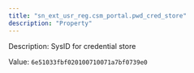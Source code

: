 ```yaml
---
title: "sn_ext_usr_reg.csm_portal.pwd_cred_store"
description: "Property"
---
```


Description: SysID for credential store

Value: `6e51033fbf020100710071a7bf0739e0`